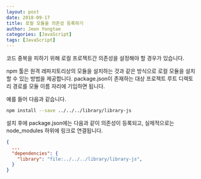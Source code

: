 ```yaml
---
layout: post
date: 2018-09-17
title: 로컬 모듈을 의존성 등록하기
author: Jeon Yongtae
categories: [JavaScript]
tags: [JavaScript]
---
```

코드 중복을 피하기 위해 로컬 프로젝트간 의존성을 설정해야 할 경우가 있습니다.

npm 툴은 원격 레파지토리상의 모듈을 설치하는 것과 같은 방식으로 로컬 모듈을 설치할 수 있는 방법을 제공합니다. package.json이 존재하는 대상 프로젝트 루트 디렉토리 경로를 모듈 이름 자리에 기입하면 됩니다.

예를 들어 다음과 같습니다.



```bash
npm install --save ../../../library/library-js
```



설치 후에 package.json에는 다음과 같이 의존성이 등록되고, 실제적으로는 node_modules 하위에 링크로 연결됩니다.

```json
{
  ...
  "dependencies": {
    "library": "file:../../../library/library-js",
  }
}
```



